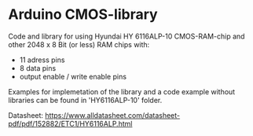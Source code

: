 # Arduino CMOS-library

Code and library for using Hyundai HY 6116ALP-10 CMOS-RAM-chip and other 2048 x 8 Bit (or less) RAM chips with:

- 11 adress pins
- 8 data pins
- output enable / write enable pins

Examples for implemetation of the library and a code example without libraries can be found in 'HY6116ALP-10' folder.

Datasheet:
https://www.alldatasheet.com/datasheet-pdf/pdf/152882/ETC1/HY6116ALP.html

